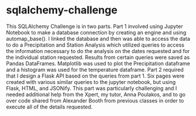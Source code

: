 # sqlalchemy-challenge
This SQLAlchemy Challenge is in two parts.
Part 1 involved using Jupyter Notebook to make a database connection by creating an engine and using automap_base(). I linked the database and then was able to access the data to do a Precipitation and Station Analysis which utilized queries to access the information necessary to do the analysis on the dates requested and for the individual station requested. Results from certain queries were saved as Pandas DataFrames. Matplotlib was used to plot the Precipitation dataframe and a histogram was used for the temperature dataframe.
Part 2 required that I design a Flask API based on the queries from part 1. Six pages were created with various similar queries to the jupyter notebook, but using Flask, HTML, and JSONify. This part was particularly challenging and I needed additional help from the Xpert, my tutor, Anna Poulakos, and to go over code shared from Alexander Booth from previous classes in order to execute all of the details requested.